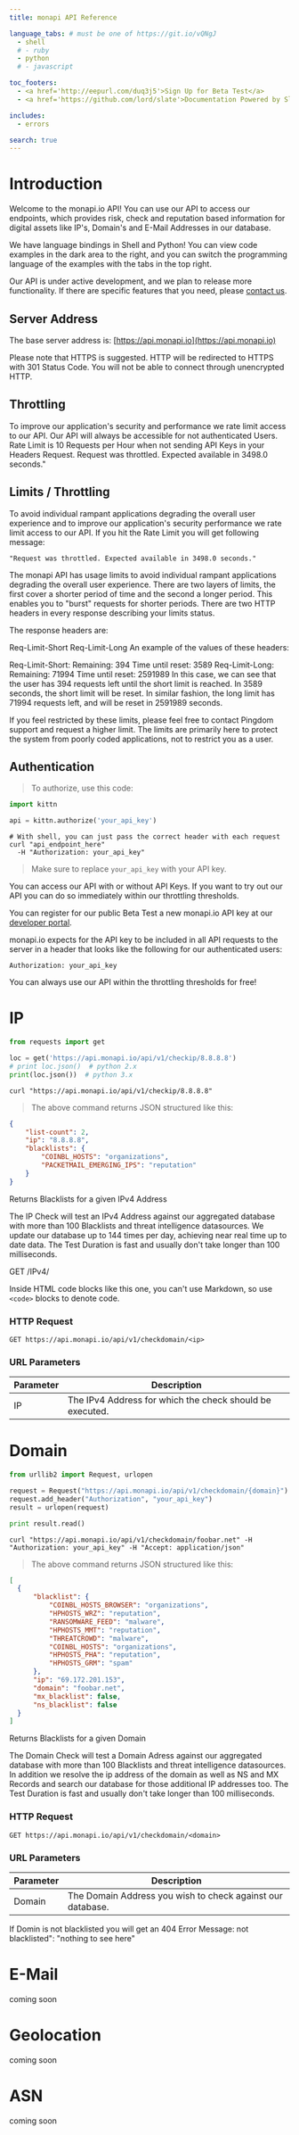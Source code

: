 ```yaml
---
title: monapi API Reference

language_tabs: # must be one of https://git.io/vQNgJ
  - shell
  # - ruby
  - python
  # - javascript

toc_footers:
  - <a href='http://eepurl.com/duq3j5'>Sign Up for Beta Test</a>
  - <a href='https://github.com/lord/slate'>Documentation Powered by Slate</a>

includes:
  - errors

search: true
---
```


# Introduction

Welcome to the monapi.io API! You can use our API to access our endpoints,
which provides risk, check and reputation based information for
digital assets like IP's, Domain's and E-Mail Addresses in our database.

We have language bindings in Shell and Python! You can view code
examples in the dark area to the right, and you can switch the programming
language of the examples with the tabs in the top right.

Our API is under active development, and we plan to release more functionality.
If there are specific features that you need, please [contact us](http://monapi.io/contact).


## Server Address

The base server address is: [https://api.monapi.io](https://api.monapi.io)

Please note that HTTPS is suggested. HTTP will be redirected to HTTPS with 301 Status Code. You will not be able to connect through unencrypted HTTP.


## Throttling

To improve our application's security and performance we rate limit access to
our API.
Our API will always be accessible for not authenticated Users.
Rate Limit is 10 Requests per Hour when not sending API Keys in your Headers
Request.
Request was throttled. Expected available in 3498.0 seconds."

## Limits / Throttling

To avoid individual rampant applications degrading the overall user experience and to improve our application's security performance we rate limit access to our API.
If you hit the Rate Limit you will get following message:

`"Request was throttled. Expected available in 3498.0 seconds."`

The monapi API has usage limits to avoid individual rampant applications degrading the overall user experience. There are two layers of limits, the first cover a shorter period of time and the second a longer period. This enables you to "burst" requests for shorter periods. There are two HTTP headers in every response describing your limits status.

The response headers are:

Req-Limit-Short
Req-Limit-Long
An example of the values of these headers:

Req-Limit-Short: Remaining: 394 Time until reset: 3589
Req-Limit-Long: Remaining: 71994 Time until reset: 2591989
In this case, we can see that the user has 394 requests left until the short limit is reached. In 3589 seconds, the short limit will be reset. In similar fashion, the long limit has 71994 requests left, and will be reset in 2591989 seconds.

If you feel restricted by these limits, please feel free to contact Pingdom support and request a higher limit. The limits are primarily here to protect the system from poorly coded applications, not to restrict you as a user.

## Authentication

> To authorize, use this code:

```python
import kittn

api = kittn.authorize('your_api_key')
```

```shell
# With shell, you can just pass the correct header with each request
curl "api_endpoint_here"
  -H "Authorization: your_api_key"
```

> Make sure to replace `your_api_key` with your API key.

You can access our API with or without API Keys.
If you want to try out our API you can do so immediately within our throttling
thresholds.

You can register for our public Beta Test a new monapi.io API key at our [developer portal](http://eepurl.com/duq3j5).

monapi.io expects for the API key to be included in all API requests to the server in a header that looks like the following for our authenticated users:

`Authorization: your_api_key`

<aside class="notice">
You can always use our API within the throttling thresholds for free!
</aside>


# IP

```python
from requests import get

loc = get('https://api.monapi.io/api/v1/checkip/8.8.8.8')
# print loc.json()  # python 2.x
print(loc.json())  # python 3.x
```

```shell
curl "https://api.monapi.io/api/v1/checkip/8.8.8.8"
```

> The above command returns JSON structured like this:

```json
{
    "list-count": 2,
    "ip": "8.8.8.8",
    "blacklists": {
        "COINBL_HOSTS": "organizations",
        "PACKETMAIL_EMERGING_IPS": "reputation"
    }
}
```

Returns Blacklists for a given IPv4 Address

The IP Check will test an IPv4 Address against our aggregated database with more than 100 Blacklists and threat intelligence datasources. We update our database up to 144 times per day, achieving near real time up to date data.
The Test Duration is fast and usually don't take longer than 100 milliseconds.

GET /IPv4/

<aside class="warning">Inside HTML code blocks like this one, you can't use Markdown, so use <code>&lt;code&gt;</code> blocks to denote code.</aside>

### HTTP Request

`GET https://api.monapi.io/api/v1/checkdomain/<ip>`

### URL Parameters

Parameter | Description
--------- | -----------
IP | The IPv4 Address for which the check should be executed.


# Domain

```python
from urllib2 import Request, urlopen

request = Request("https://api.monapi.io/api/v1/checkdomain/{domain}")
request.add_header("Authorization", "your_api_key")
result = urlopen(request)

print result.read()
```

```shell
curl "https://api.monapi.io/api/v1/checkdomain/foobar.net" -H "Authorization: your_api_key" -H "Accept: application/json"
```

> The above command returns JSON structured like this:

```json
[
  {
      "blacklist": {
          "COINBL_HOSTS_BROWSER": "organizations",
          "HPHOSTS_WRZ": "reputation",
          "RANSOMWARE_FEED": "malware",
          "HPHOSTS_MMT": "reputation",
          "THREATCROWD": "malware",
          "COINBL_HOSTS": "organizations",
          "HPHOSTS_PHA": "reputation",
          "HPHOSTS_GRM": "spam"
      },
      "ip": "69.172.201.153",
      "domain": "foobar.net",
      "mx_blacklist": false,
      "ns_blacklist": false
  }
]
```

Returns Blacklists for a given Domain

The Domain Check will test a Domain Adress against our aggregated database with more than 100 Blacklists and threat intelligence datasources. In addition we resolve the ip address of the domain as well as NS and MX Records and search our database for those additional IP addresses too.
The Test Duration is fast and usually don't take longer than 100 milliseconds.

### HTTP Request

`GET https://api.monapi.io/api/v1/checkdomain/<domain>`

### URL Parameters

Parameter | Description
--------- | -----------
Domain | The Domain Address you wish to check against our database.

<aside class="success">
If Domin is not blacklisted you will get an 404 Error Message: not blacklisted": "nothing to see here"
</aside>

# E-Mail
coming soon

# Geolocation
coming soon

# ASN
coming soon
